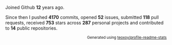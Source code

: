 Joined Github **12** years ago.

Since then I pushed **4170** commits, opened **52** issues, submitted **118** pull requests, received **753** stars across **287** personal projects and contributed to **14** public repositories.

<p align="right"><sub>Generated using <a href="https://github.com/marketplace/actions/profile-readme-stats">teoxoy/profile-readme-stats</a></sub></p>

